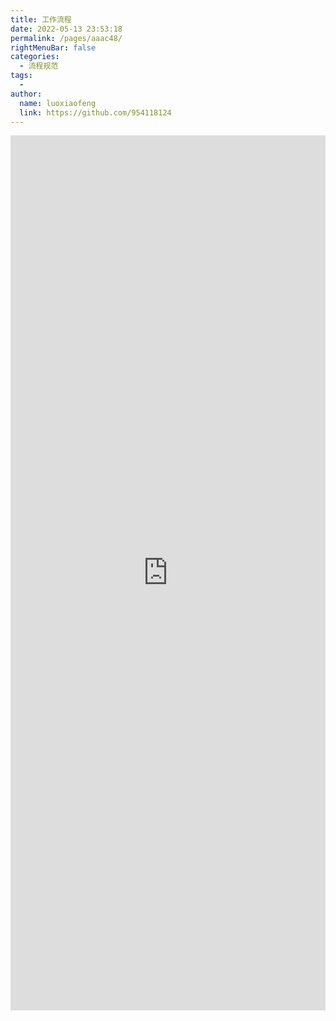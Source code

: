 ```yaml
---
title: 工作流程
date: 2022-05-13 23:53:18
permalink: /pages/aaac48/
rightMenuBar: false
categories:
  - 流程规范
tags:
  - 
author: 
  name: luoxiaofeng
  link: https://github.com/954118124
---
```


<iframe src="https://www.processon.com/embed/617d05a50e3e747255548674" width="100%" height="1400" frameborder="0" scrolling="No" leftmargin="0" topmargin="0"></iframe>